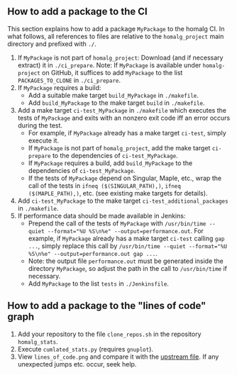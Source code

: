## How to add a package to the CI
This section explains how to add a package `MyPackage` to the homalg CI.
In what follows, all references to files are relative to the `homalg_project` main directory and prefixed with `./`.

1. If `MyPackage` is not part of `homalg_project`: Download (and if necessary extract) it in `./ci_prepare`.
   Note: If `MyPackage` is available under `homalg-project` on GitHub, it suffices to add `MyPackage` to the list
   `PACKAGES_TO_CLONE` in `./ci_prepare`.
2. If `MyPackage` requires a build:
    * Add a suitable make target `build_MyPackage` in `./makefile`.
    * Add `build_MyPackage` to the make target `build` in `./makefile`.
3. Add a make target `ci-test_MyPackage` in `./makefile` which executes the tests of `MyPackage` and
   exits with an nonzero exit code iff an error occurs during the test.
    * For example, if `MyPackage` already has a make target `ci-test`, simply execute it.
    * If `MyPackage` is not part of `homalg_project`, add the make target `ci-prepare` to the dependencies of `ci-test_MyPackage`.
    * If `MyPackage` requires a build, add `build_MyPackage` to the dependencies of `ci-test_MyPackage`.
    * If the tests of `MyPackage` depend on Singular, Maple, etc., wrap the call of the tests in
	  `ifneq ($(SINGULAR_PATH),)`, `ifneq ($(MAPLE_PATH),)`, etc. (see existing make targets for details).
4. Add `ci-test_MyPackage` to the make target `ci-test_additional_packages` in `./makefile`.
5. If performance data should be made available in Jenkins:
    * Prepend the call of the tests of `MyPackage` with `/usr/bin/time --quiet --format="%U %S\n%e" --output=performance.out`.
	  For example, if `MyPackage` already has a make target `ci-test` calling `gap ...`, simply replace this call by
	  `/usr/bin/time --quiet --format="%U %S\n%e" --output=performance.out gap ...`.
    * Note: the output file `performance.out` must be generated inside the directory `MyPackage`,
	  so adjust the path in the call to `/usr/bin/time` if necessary.
    * Add `MyPackage` to the list `tests` in `./Jenkinsfile`.

## How to add a package to the "lines of code" graph
1. Add your repository to the file `clone_repos.sh` in the repository `homalg_stats`.
2. Execute `cumlated_stats.py` (requires `gnuplot`).
3. View `lines_of_code.png` and compare it with the [upstream file](https://algebra.mathematik.uni-siegen.de/img/lines_of_code.png).
   If any unexpected jumps etc. occur, seek help.
